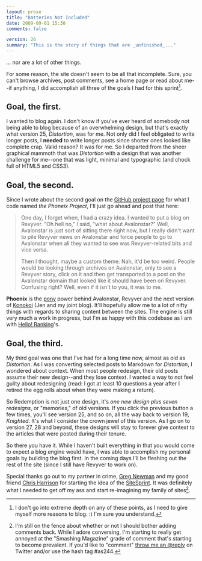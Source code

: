 ```yaml
---
layout: prose
title: "Batteries Not Included"
date: 2009-09-01 15:30
comments: false

version: 26
summary: "This is the story of things that are _unfinished_..."
---
```


... nor are a lot of other things.

For some reason, the site doesn't seem to be all that incomplete. Sure, you can't browse archives, post comments, see a home page or read about me--if anything, I did accomplish all three of the goals I had for this sprint[^1].

## Goal, the first.

I wanted to blog again. I don't know if you've ever heard of somebody not being able to blog because of an overwhelming design, but that's exactly what version 25, _Distortion_, was for me. Not only did I feel obligated to write longer posts, I **needed** to write longer posts since shorter ones looked like complete crap. Valid reason? It was for me. So I departed from the sheer graphical mammoth that was _Distortion_ with a design that was another challenge for me--one that was light, minimal and typographic (and chock full of HTML5 and CSS3).

## Goal, the second.

Since I wrote about the second goal on the [GitHub project page][2] for what I code named _the Phoneix Project_, I'll just go ahead and post that here:

> One day, I forget when, I had a crazy idea. I wanted to put a blog on Revyver. "Oh hell no," I said, "what about Avalonstar?" Well, Avalonstar is just sort of sitting there right now, but I really didn't want to pile Revyver news on Avalonstar and force people to go to Avalonstar when all they wanted to see was Revyver-related bits and vice versa.
>
> Then I thought, maybe a custom theme. Nah, it'd be too weird. People would be looking through archives on Avalonstar, only to see a Revyver story, click on it and then get transported to a post on the Avalonstar domain that looked like it should have been on Revyver. Confusing right? Well, even if it isn't to you, it was to me.

**Phoenix** is the [pony][3] power behind Avalonstar, Revyver and the next version of [Konokoi][4] (Jen and my joint blog). It'll hopefully allow me to a lot of nifty things with regards to sharing content between the sites. The engine is still very much a work in progress, but I'm as happy with this codebase as I am with [Hello! Ranking][5]'s.

## Goal, the third.

My third goal was one that I've had for a long time now, almost as old as _Distortion_. As I was converting selected posts to Markdown for _Distortion_, I wondered about context. When most people redesign, their old posts assume their new design--and they lose context. I wanted a way to not feel guilty about redesigning (read: I got at least 10 questions a year after I retired the egg rolls about when they were making a return).

So Redemption is not just one design, it's *one new design plus seven redesigns*, or "memories," of old versions. If you click the previous button a few times, you'll see version 25, and so on, all the way back to version 19, _Knighted_. It's what I consider the crown jewel of this version. As I go on to version 27, 28 and beyond, these designs will stay to forever give context to the articles that were posted during their tenure.

So there you have it. While I haven't built everything in that you would come to expect a blog engine would have, I was able to accomplish my personal goals by building the blog first. In the coming days I'll be fleshing out the rest of the site (since I still have Revyver to work on).

Special thanks go out to my partner in crime, [Greg Newman][6] and my good friend [Chris Harrison][7] for starting the idea of the [SiteSprint][1]. It was definitely what I needed to get off my ass and start re-imagining my family of sites[^2].

[^1]: I don't go into extreme depth on any of these points, as I need to give myself more reasons to blog. :) I'm sure you understand.
[^2]: I'm still on the fence about whether or not I should bother adding comments back. While I adore conversing, I'm starting to really get annoyed at the "Smashing Magazine" grade of comment that's starting to become prevalent. If you'd like to "comment" [throw me an @reply][8] on Twitter and/or use the hash tag #as244.

[1]: http://sitesprint.info/
[2]: http://github.com/revyver/phoenix/tree/master
[3]: http://djangopony.com/
[4]: http://konokoi.com/
[5]: http://hello-ranking.com/
[6]: http://20seven.org/
[7]: http://cdharrison.com/
[8]: http://twitter.com/bryanveloso/
